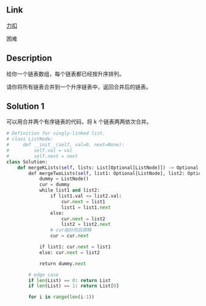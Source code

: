 ## Link

[力扣](https://leetcode-cn.com/problems/merge-k-sorted-lists/)

困难

## Description

给你一个链表数组，每个链表都已经按升序排列。

请你将所有链表合并到一个升序链表中，返回合并后的链表。

## Solution 1

可以用合并两个有序链表的代码，将 k 个链表两两依次合并。

```python
# Definition for singly-linked list.
# class ListNode:
#     def __init__(self, val=0, next=None):
#         self.val = val
#         self.next = next
class Solution:
    def mergeKLists(self, lists: List[Optional[ListNode]]) -> Optional[ListNode]:
        def mergeTwoLists(self, list1: Optional[ListNode], list2: Optional[ListNode]) -> Optional[ListNode]:
            dummy = ListNode()
            cur = dummy
            while list1 and list2:
                if list1.val <= list2.val:
                    cur.next = list1
                    list1 = list1.next
                else:
                    cur.next = list2
                    list2 = list2.next
                # cur指针向后顺移
                cur = cur.next

            if list1: cur.next = list1
            else: cur.next = list2

            return dummy.next

        # edge case
        if len(List) == 0: return List
        if len(List) == 1: return List[0]

        for i in range(len(i-1))
        

```
